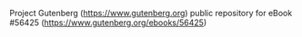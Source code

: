 Project Gutenberg (https://www.gutenberg.org) public repository for
eBook #56425 (https://www.gutenberg.org/ebooks/56425)
